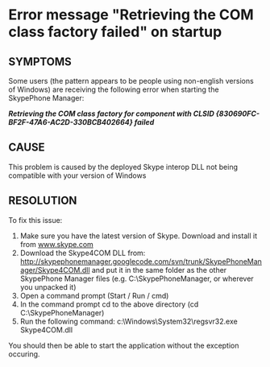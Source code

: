 # Error message "Retrieving the COM class factory failed" on startup #

## SYMPTOMS ##
Some users (the pattern appears to be people using non-english versions of Windows) are receiving the following error when starting the SkypePhone Manager:

**_Retrieving the COM class factory for component with CLSID {830690FC-BF2F-47A6-AC2D-330BCB402664} failed_**

## CAUSE ##
This problem is caused by the deployed Skype interop DLL not being compatible with your version of Windows

## RESOLUTION ##
To fix this issue:

  1. Make sure you have the latest version of Skype. Download and install it from www.skype.com
  1. Download the Skype4COM DLL from: http://skypephonemanager.googlecode.com/svn/trunk/SkypePhoneManager/Skype4COM.dll and put it in the same folder as the other SkypePhone Manager files (e.g. C:\SkypePhoneManager, or wherever you unpacked it)
  1. Open a command prompt (Start / Run / cmd)
  1. In the command prompt cd to the above directory (cd C:\SkypePhoneManager)
  1. Run the following command: c:\Windows\System32\regsvr32.exe Skype4COM.dll

You should then be able to start the application without the exception occuring.